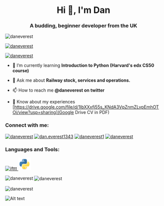 <h1 align="center">Hi 👋, I'm Dan</h1>
<h3 align="center">A budding, beginner developer from the UK</h3>

<p align="left"> <img src="https://komarev.com/ghpvc/?username=daneverest&label=Profile%20views&color=0e75b6&style=flat" alt="daneverest" /> </p>

<p align="left"> <a href="https://github.com/ryo-ma/github-profile-trophy"><img src="https://github-profile-trophy.vercel.app/?username=daneverest" alt="daneverest" /></a> </p>

<p align="left"> <a href="https://twitter.com/daneverest" target="blank"><img src="https://img.shields.io/twitter/follow/daneverest?logo=twitter&style=for-the-badge" alt="daneverest" /></a> </p>

- 🌱 I’m currently learning **Introduction to Python (Harvard's edx CS50 course)**

- 💬 Ask me about **Railway stock, services and operations.**

- 📫 How to reach me **@daneverest on twitter**

- 📄 Know about my experiences [https://drive.google.com/file/d/1IbXXxfj55s_KNdA3VpZnmZLvpEmhOTOi/view?usp=sharing](Google Drive CV in PDF)

<h3 align="left">Connect with me:</h3>
<p align="left">
<a href="https://twitter.com/daneverest" target="blank"><img align="center" src="https://raw.githubusercontent.com/rahuldkjain/github-profile-readme-generator/master/src/images/icons/Social/twitter.svg" alt="daneverest" height="30" width="40" /></a>
<a href="https://linkedin.com/in/dan.everest1343" target="blank"><img align="center" src="https://raw.githubusercontent.com/rahuldkjain/github-profile-readme-generator/master/src/images/icons/Social/linked-in-alt.svg" alt="dan.everest1343" height="30" width="40" /></a>
<a href="https://fb.com/daneverest1" target="blank"><img align="center" src="https://raw.githubusercontent.com/rahuldkjain/github-profile-readme-generator/master/src/images/icons/Social/facebook.svg" alt="daneverest1" height="30" width="40" /></a>
<a href="https://instagram.com/daneverest" target="blank"><img align="center" src="https://raw.githubusercontent.com/rahuldkjain/github-profile-readme-generator/master/src/images/icons/Social/instagram.svg" alt="daneverest" height="30" width="40" /></a>
</p>

<h3 align="left">Languages and Tools:</h3>
<p align="left"> <a href="https://ifttt.com/" target="_blank" rel="noreferrer"> <img src="https://www.vectorlogo.zone/logos/ifttt/ifttt-ar21.svg" alt="ifttt" width="40" height="40"/> </a> <a href="https://www.python.org" target="_blank" rel="noreferrer"> <img src="https://raw.githubusercontent.com/devicons/devicon/master/icons/python/python-original.svg" alt="python" width="40" height="40"/> </a> </p>

<p><img align="left" src="https://github-readme-stats.vercel.app/api/top-langs?username=daneverest&show_icons=true&locale=en&layout=compact" alt="daneverest" /></p>

<p>&nbsp;<img align="center" src="https://github-readme-stats.vercel.app/api?username=daneverest&show_icons=true&locale=en" alt="daneverest" /></p>

<p><img align="center" src="https://github-readme-streak-stats.herokuapp.com/?user=daneverest&" alt="daneverest" /></p>

![Alt text](https://spotify-recently-played-readme.vercel.app/api?user=daneverest&unique={true|1|on|yes})
<!---
daneverest/daneverest is a ✨ special ✨ repository because its `README.md` (this file) appears on your GitHub profile.
You can click the Preview link to take a look at your changes.
--->
